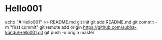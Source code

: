 # Hello001

echo "# Hello001" >> README.md
git init
git add README.md
git commit -m "first commit"
git remote add origin https://github.com/subha-kundu/Hello001.git
git push -u origin master
